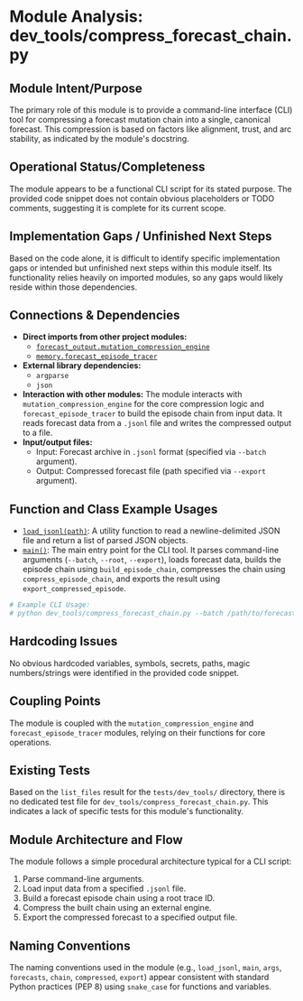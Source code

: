 # Module Analysis: dev_tools/compress_forecast_chain.py

## Module Intent/Purpose
The primary role of this module is to provide a command-line interface (CLI) tool for compressing a forecast mutation chain into a single, canonical forecast. This compression is based on factors like alignment, trust, and arc stability, as indicated by the module's docstring.

## Operational Status/Completeness
The module appears to be a functional CLI script for its stated purpose. The provided code snippet does not contain obvious placeholders or TODO comments, suggesting it is complete for its current scope.

## Implementation Gaps / Unfinished Next Steps
Based on the code alone, it is difficult to identify specific implementation gaps or intended but unfinished next steps within this module itself. Its functionality relies heavily on imported modules, so any gaps would likely reside within those dependencies.

## Connections & Dependencies
*   **Direct imports from other project modules:**
    *   [`forecast_output.mutation_compression_engine`](forecast_output/mutation_compression_engine.py)
    *   [`memory.forecast_episode_tracer`](memory/forecast_episode_tracer.py)
*   **External library dependencies:**
    *   `argparse`
    *   `json`
*   **Interaction with other modules:** The module interacts with `mutation_compression_engine` for the core compression logic and `forecast_episode_tracer` to build the episode chain from input data. It reads forecast data from a `.jsonl` file and writes the compressed output to a file.
*   **Input/output files:**
    *   Input: Forecast archive in `.jsonl` format (specified via `--batch` argument).
    *   Output: Compressed forecast file (path specified via `--export` argument).

## Function and Class Example Usages
*   [`load_jsonl(path)`](dev_tools/compress_forecast_chain.py:19): A utility function to read a newline-delimited JSON file and return a list of parsed JSON objects.
*   [`main()`](dev_tools/compress_forecast_chain.py:23): The main entry point for the CLI tool. It parses command-line arguments (`--batch`, `--root`, `--export`), loads forecast data, builds the episode chain using `build_episode_chain`, compresses the chain using `compress_episode_chain`, and exports the result using `export_compressed_episode`.

```python
# Example CLI Usage:
# python dev_tools/compress_forecast_chain.py --batch /path/to/forecast_archive.jsonl --root <root_trace_id> --export /path/to/compressed_forecast.json
```

## Hardcoding Issues
No obvious hardcoded variables, symbols, secrets, paths, magic numbers/strings were identified in the provided code snippet.

## Coupling Points
The module is coupled with the `mutation_compression_engine` and `forecast_episode_tracer` modules, relying on their functions for core operations.

## Existing Tests
Based on the `list_files` result for the `tests/dev_tools/` directory, there is no dedicated test file for `dev_tools/compress_forecast_chain.py`. This indicates a lack of specific tests for this module's functionality.

## Module Architecture and Flow
The module follows a simple procedural architecture typical for a CLI script:
1.  Parse command-line arguments.
2.  Load input data from a specified `.jsonl` file.
3.  Build a forecast episode chain using a root trace ID.
4.  Compress the built chain using an external engine.
5.  Export the compressed forecast to a specified output file.

## Naming Conventions
The naming conventions used in the module (e.g., `load_jsonl`, `main`, `args`, `forecasts`, `chain`, `compressed`, `export`) appear consistent with standard Python practices (PEP 8) using `snake_case` for functions and variables.